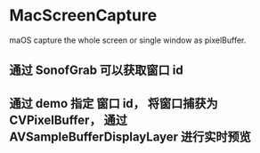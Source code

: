 # MacScreenCapture
maOS capture the whole screen or single window as pixelBuffer.

## 通过 SonofGrab 可以获取窗口 id

## 通过 demo 指定 窗口 id， 将窗口捕获为 CVPixelBuffer， 通过 AVSampleBufferDisplayLayer 进行实时预览